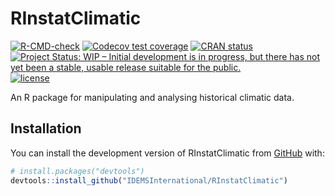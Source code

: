 
<!-- README.md is generated from README.Rmd. Please edit that file -->

# RInstatClimatic

<!-- badges: start -->

[![R-CMD-check](https://github.com/IDEMSInternational/RInstatClimatic/workflows/R-CMD-check/badge.svg)](https://github.com/IDEMSInternational/RInstatClimatic/actions)
[![Codecov test
coverage](https://codecov.io/gh/IDEMSInternational/RInstatClimatic/branch/main/graph/badge.svg)](https://app.codecov.io/gh/IDEMSInternational/RInstatClimatic?branch=main)
[![CRAN
status](https://www.r-pkg.org/badges/version/RInstatClimatic)](https://CRAN.R-project.org/package=RInstatClimatic)
[![Project Status: WIP – Initial development is in progress, but there
has not yet been a stable, usable release suitable for the
public.](https://www.repostatus.org/badges/latest/wip.svg)](https://www.repostatus.org/#wip)
[![license](https://img.shields.io/badge/license-LGPL%20(%3E=%203)-lightgrey.svg)](https://www.gnu.org/licenses/lgpl-3.0.en.html)
<!-- badges: end -->

An R package for manipulating and analysing historical climatic data.

## Installation

You can install the development version of RInstatClimatic from
[GitHub](https://github.com/) with:

``` r
# install.packages("devtools")
devtools::install_github("IDEMSInternational/RInstatClimatic")
```

